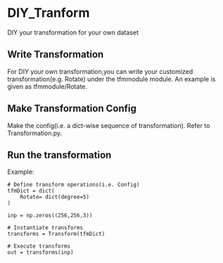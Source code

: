 # DIY_Tranform
DIY your transformation for your own dataset

## Write Transformation
For DIY your own transformation,you can write your customized transformation(e.g. Rotate) under the tfmmodule module.
An example is given as tfmmodule/Rotate.

## Make Transformation Config
Make the config(i.e. a dict-wise sequence of transformation).
Refer to Transformation.py.

## Run the transformation
Example:
```
# Define transform operations(i.e. Config)
tfmDict = dict(
    Rotate= dict(degree=5)
)

inp = np.zeros((256,256,3))

# Instantiate transforms
transforms = Transform(tfmDict)

# Execute transforms
out = transforms(inp)

```
